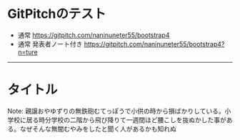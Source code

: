 # GitPitchのテスト

- 通常 https://gitpitch.com/naninuneter55/bootstrap4
- 通常 発表者ノート付き https://gitpitch.com/naninuneter55/bootstrap4?n=ture


---

# タイトル

Note:
親譲おやゆずりの無鉄砲むてっぽうで小供の時から損ばかりしている。小学校に居る時分学校の二階から飛び降りて一週間ほど腰こしを抜ぬかした事がある。なぜそんな無闇むやみをしたと聞く人があるかも知れぬ
